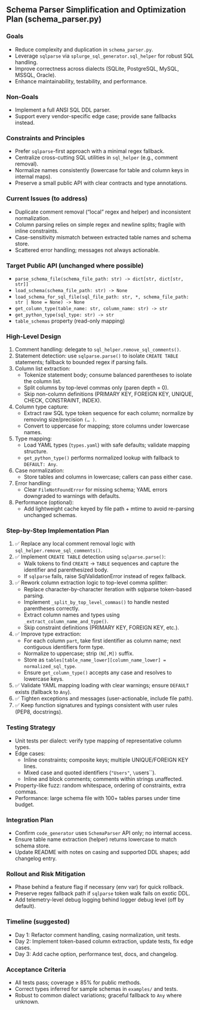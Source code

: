 ## Schema Parser Simplification and Optimization Plan (schema_parser.py)

### Goals
- Reduce complexity and duplication in `schema_parser.py`.
- Leverage `sqlparse` via `splurge_sql_generator.sql_helper` for robust SQL handling.
- Improve correctness across dialects (SQLite, PostgreSQL, MySQL, MSSQL, Oracle).
- Enhance maintainability, testability, and performance.

### Non-Goals
- Implement a full ANSI SQL DDL parser.
- Support every vendor-specific edge case; provide sane fallbacks instead.

### Constraints and Principles
- Prefer `sqlparse`-first approach with a minimal regex fallback.
- Centralize cross-cutting SQL utilities in `sql_helper` (e.g., comment removal).
- Normalize names consistently (lowercase for table and column keys in internal maps).
- Preserve a small public API with clear contracts and type annotations.

### Current Issues (to address)
- Duplicate comment removal (“local” regex and helper) and inconsistent normalization.
- Column parsing relies on simple regex and newline splits; fragile with inline constraints.
- Case-sensitivity mismatch between extracted table names and schema store.
- Scattered error handling; messages not always actionable.

### Target Public API (unchanged where possible)
- `parse_schema_file(schema_file_path: str) -> dict[str, dict[str, str]]`
- `load_schema(schema_file_path: str) -> None`
- `load_schema_for_sql_file(sql_file_path: str, *, schema_file_path: str | None = None) -> None`
- `get_column_type(table_name: str, column_name: str) -> str`
- `get_python_type(sql_type: str) -> str`
- `table_schemas` property (read-only mapping)

### High-Level Design
1. Comment handling: delegate to `sql_helper.remove_sql_comments()`.
2. Statement detection: use `sqlparse.parse()` to isolate `CREATE TABLE` statements; fallback to bounded regex if parsing fails.
3. Column list extraction:
   - Tokenize statement body; consume balanced parentheses to isolate the column list.
   - Split columns by top-level commas only (paren depth = 0).
   - Skip non-column definitions (PRIMARY KEY, FOREIGN KEY, UNIQUE, CHECK, CONSTRAINT, INDEX).
4. Column type capture:
   - Extract raw SQL type token sequence for each column; normalize by removing size/precision `(… )`.
   - Convert to uppercase for mapping; store columns under lowercase names.
5. Type mapping:
   - Load YAML types (`types.yaml`) with safe defaults; validate mapping structure.
   - `get_python_type()` performs normalized lookup with fallback to `DEFAULT: Any`.
6. Case normalization:
   - Store tables and columns in lowercase; callers can pass either case.
7. Error handling:
   - Clear `FileNotFoundError` for missing schema; YAML errors downgraded to warnings with defaults.
8. Performance (optional):
   - Add lightweight cache keyed by file path + mtime to avoid re-parsing unchanged schemas.

### Step-by-Step Implementation Plan
1. ✅ Replace any local comment removal logic with `sql_helper.remove_sql_comments()`.
2. ✅ Implement `CREATE TABLE` detection using `sqlparse.parse()`:
    - Walk tokens to find `CREATE` → `TABLE` sequences and capture the identifier and parenthesized body.
    - If `sqlparse` fails, raise SqlValidationError instead of regex fallback.
3. ✅ Rework column extraction logic to top-level comma splitter:
   - Replace character-by-character iteration with sqlparse token-based parsing.
   - Implement `_split_by_top_level_commas()` to handle nested parentheses correctly.
   - Extract column names and types using `_extract_column_name_and_type()`.
   - Skip constraint definitions (PRIMARY KEY, FOREIGN KEY, etc.).
4. ✅ Improve type extraction:
   - For each column `part`, take first identifier as column name; next contiguous identifiers form type.
   - Normalize to uppercase; strip `(N[,M])` suffix.
   - Store as `tables[table_name_lower][column_name_lower] = normalized_sql_type`.
   - Ensure `get_column_type()` accepts any case and resolves to lowercase keys.
5. ✅ Validate YAML mapping loading with clear warnings; ensure `DEFAULT` exists (fallback to `Any`).
6. ✅ Tighten exceptions and messages (user-actionable, include file path).
7. ✅ Keep function signatures and typings consistent with user rules (PEP8, docstrings).

### Testing Strategy
- Unit tests per dialect: verify type mapping of representative column types.
- Edge cases:
  - Inline constraints; composite keys; multiple UNIQUE/FOREIGN KEY lines.
  - Mixed case and quoted identifiers (`"Users"`, `\`users\``).
  - Inline and block comments; comments within strings unaffected.
- Property-like fuzz: random whitespace, ordering of constraints, extra commas.
- Performance: large schema file with 100+ tables parses under time budget.

### Integration Plan
- Confirm `code_generator` uses `SchemaParser` API only; no internal access.
- Ensure table name extraction (helper) returns lowercase to match schema store.
- Update README with notes on casing and supported DDL shapes; add changelog entry.

### Rollout and Risk Mitigation
- Phase behind a feature flag if necessary (env var) for quick rollback.
- Preserve regex fallback path if `sqlparse` token walk fails on exotic DDL.
- Add telemetry-level debug logging behind logger debug level (off by default).

### Timeline (suggested)
- Day 1: Refactor comment handling, casing normalization, unit tests.
- Day 2: Implement token-based column extraction, update tests, fix edge cases.
- Day 3: Add cache option, performance test, docs, and changelog.

### Acceptance Criteria
- All tests pass; coverage ≥ 85% for public methods.
- Correct types inferred for sample schemas in `examples/` and tests.
- Robust to common dialect variations; graceful fallback to `Any` where unknown.


